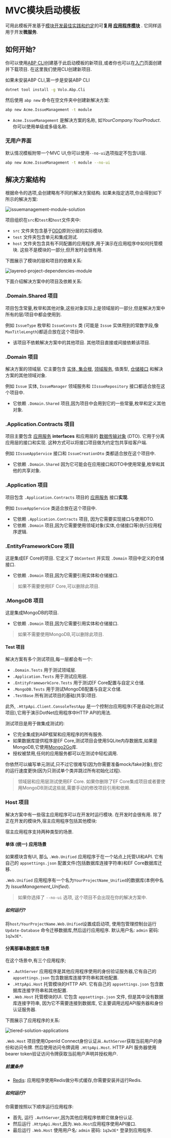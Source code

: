 # MVC模块启动模板

可用此模板开发基于[模块开发最佳实践和约定](../Best-Practices/Index.md)的可**复用 [应用程序模块](../Modules/Index.md)** . 它同样适用于开发**微服务**.

## 如何开始?

你可以使用[ABP CLI](../CLI.md)创建基于此启动模板的新项目,或者你也可以在[入门](https://abp.io/get-started)页面创建并下载项目. 在这里我们使用CLI创建新项目.

如果未安装ABP CLI,第一步是安装ABP CLI

````bash
dotnet tool install -g Volo.Abp.Cli
````

然后使用 `abp new` 命令在空文件夹中创建新解决方案:

````bash
abp new Acme.IssueManagement -t module
````

* `Acme.IssueManagement` 是解决方案的名称,  如*YourCompany.YourProduct*. 你可以使用单级或多级名称.

### 无用户界面

默认情况模板附带一个MVC UI,你可以使用`--no-ui`选项指定不包含UI层.

````bash
abp new Acme.IssueManagement -t module --no-ui
````

## 解决方案结构

根据命令的选项,会创建略有不同的解决方案结构. 如果未指定选项,你会得到如下所示的解决方案:

![issuemanagement-module-solution](../images/issuemanagement-module-solution.png)

项目组织在`src`和`test`和`host`文件夹中:

* `src` 文件夹包含基于[DDD](../Domain-Driven-Design.md)原则分层的实际模块.
* `test` 文件夹包含单元和集成测试.
* `host` 文件夹包含具有不同配置的应用程序,用于演示在应用程序中如何托管模块. 这些不是模块的一部分,但开发时会很有用.

下图展示了模块的层和项目的依赖关系:

![layered-project-dependencies-module](../images/layered-project-dependencies-module.png)

下面介绍解决方案中的项目及依赖关系:

### .Domain.Shared 项目

项目包含常量,枚举和其他对象,这些对象实际上是领域层的一部分,但是解决方案中所有的层/项目中都会使用到.

例如 `IssueType` 枚举和 `IssueConsts` 类 (可能是 `Issue` 实体用到的常数字段,像`MaxTitleLength`)都适合放在这个项目中.

* 该项目不依赖解决方案中的其他项目. 其他项目直接或间接依赖该项目.

### .Domain 项目

解决方案的领域层. 它主要包含 [实体, 集合根](../Entities.md), [领域服务](../Domain-Services.md), 值类型, [仓储接口](../Repositories.md) 和解决方案的其他领域对象.

例如 `Issue` 实体, `IssueManager` 领域服务和 `IIssueRepository` 接口都适合放在这个项目中.

* 它依赖 `.Domain.Shared` 项目,因为项目中会用到它的一些常量,枚举和定义其他对象.

### .Application.Contracts 项目

项目主要包含 [应用服务](../Application-Services.md) **interfaces** 和应用层的 [数据传输对象](../Data-Transfer-Objects.md) (DTO). 它用于分离应用层的接口和实现. 这种方式可以将接口项目做为约定包共享给客户端.

例如 `IIssueAppService` 接口和 `IssueCreationDto` 类都适合放在这个项目中.

* 它依赖 `.Domain.Shared` 因为它可能会在应用接口和DTO中使用常量,枚举和其他的共享对象.

### .Application 项目

项目包含 `.Application.Contracts` 项目的 [应用服务](../Application-Services.md) 接口**实现**.

例如 `IssueAppService` 类适合放在这个项目中.

* 它依赖 `.Application.Contracts` 项目, 因为它需要实现接口与使用DTO.
* 它依赖 `.Domain` 项目,因为它需要使用领域对象(实体,仓储接口等)执行应用程序逻辑.

### .EntityFrameworkCore 项目

这是集成EF Core的项目. 它定义了 `DbContext` 并实现 `.Domain` 项目中定义的仓储接口.

* 它依赖 `.Domain` 项目,因为它需要引用实体和仓储接口.

> 如果不需要使用EF Core,可以删除此项目.

### .MongoDB 项目

这是集成MongoDB的项目.

* 它依赖 `.Domain` 项目,因为它需要引用实体和仓储接口.

> 如果不需要使用MongoDB,可以删除此项目.

#### Test 项目

解决方案有多个测试项目,每一层都会有一个:

* `.Domain.Tests` 用于测试领域层.
* `.Application.Tests` 用于测试应用层.
* `.EntityFrameworkCore.Tests` 用于测试EF Core配置与自定义仓储.
* `.MongoDB.Tests` 用于测试MongoDB配置与自定义仓储.
* `.TestBase` 所有测试项目的基础(共享)项目.

此外,  `.HttpApi.Client.ConsoleTestApp` 是一个控制台应用程序(不是自动化测试项目),它用于演示DotNet应用程序中HTTP API的用法.

测试项目是用于做集成测试的:

* 它完全集成到ABP框架和应用程序的所有服务.
* 如果数据库提供程序是EF Core,测试项目会使用SQLite内存数据库,如果是MongoDB,它使用[Mongo2Go](https://github.com/Mongo2Go/Mongo2Go)库.
* 授权被禁用,任何的应用服务都可以在测试中轻松调用.

你依然可以编写单元测试,只不过它很难写(因为你需要准备mock/fake对象),但它的运行速度更快(因为只测试单个类并跳过所有初始化过程).

> 领域层和应用层测试使用EF Core. 如果你删除了EF Core集成项目或者要使用MongoDB测试这些层,需要手动的修改项目引用和依赖.

### Host 项目

解决方案中有一些宿主应用程序可以在开发时运行模块. 在开发时会很有用. 除了正在开发的模块外,宿主应用程序包括其他模块:

宿主应用程序支持两种类型的场景.

#### 单体 (统一) 应用场景

如果模块含有UI, 那么 `.Web.Unified` 应用程序于在一个站点上托管UI和API. 它有自己的 `appsettings.json` 配置文件(包括数据库连接字符串)和EF Core数据库迁移.

`.Web.Unified` 应用程序有一个名为`YourProjectName_Unified`的数据库(本例中名为 *IssueManagement_Unified*).

> 如果你选择了 `--no-ui` 选项, 这个项目不会出现在你的解决方案中.

##### 如何运行?

将`host/YourProjectName.Web.Unified`设置成启动项, 使用包管理控制台运行 `Update-Database` 命令迁移数据库,然后运行应用程序. 默认用户名: `admin` 密码: `1q2w3E*`.

#### 分离部署&数据库 场景

在这个场景中,有三个应用程序;

* `.AuthServer` 应用程序是其他应用程序使用的身份验证服务器,它有自己的 `appsettings.json` 包含数据库连接字符串和其他配置.
* `.HttpApi.Host` 托管模块的HTTP API. 它有自己的 `appsettings.json` 包含数据库连接字符串和其他配置.
* `.Web.Host` 托管模块的UI. 它包含 `appsettings.json` 文件, 但是其中没有数据库连接字符串, 因为它不需要连接到数据库, 它主要调用远程API服务器和身份认证服务器.

下图展示了应用程序的关系:

![tiered-solution-applications](../images/tiered-solution-applications.png)

`.Web.Host` 项目使用OpenId Connect身份认证从`.AuthServer`获取当前用户的身份和访问令牌. 然后使用访问令牌调用 `.HttpApi.Host`. HTTP API 服务器使用bearer token验证访问令牌获取当前用户声明并授权用户.

##### 前置条件

* [Redis](https://redis.io/): 应用程序使用Redis做分布式缓存,你需要安装并运行Redis.

##### 如何运行?

你需要按照以下顺序运行应用程序:

- 首先, 运行 `.AuthServer`,因为其他应用程序依赖它做身份认证.
- 然后运行 `.HttpApi.Host`,因为`.Web.Host`应用程序使用API接口.
- 最后运行 `.Web.Host` 使用用户名: `admin` 密码: `1q2w3E*` 登录到应用程序.
